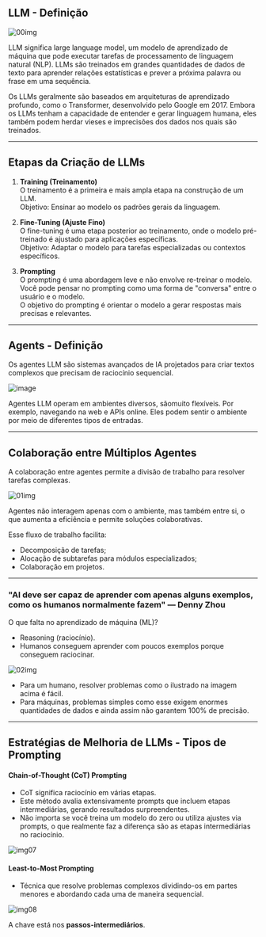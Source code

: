 ## LLM - Definição

![00img](https://github.com/user-attachments/assets/ab14f1b6-8f8b-4a86-af2b-99049c1e586c)

LLM significa large language model, um modelo de aprendizado de máquina que pode executar tarefas de processamento de linguagem natural (NLP).
LLMs são treinados em grandes quantidades de dados de texto para aprender relações estatísticas e prever a próxima palavra ou frase em uma sequência.

Os LLMs geralmente são baseados em arquiteturas de aprendizado profundo, como o Transformer, desenvolvido pelo Google em 2017.
Embora os LLMs tenham a capacidade de entender e gerar linguagem humana, eles também podem herdar vieses e imprecisões dos dados nos quais são treinados.

---
## Etapas da Criação de LLMs

1. **Training (Treinamento)**<br>
O treinamento é a primeira e mais ampla etapa na construção de um LLM.<br>
Objetivo: Ensinar ao modelo os padrões gerais da linguagem.

2. **Fine-Tuning (Ajuste Fino)**<br>
O fine-tuning é uma etapa posterior ao treinamento, onde o modelo pré-treinado é ajustado para aplicações específicas.<br>
Objetivo: Adaptar o modelo para tarefas especializadas ou contextos específicos.

3. **Prompting**<br>
O prompting é uma abordagem leve e não envolve re-treinar o modelo.<br>
Você pode pensar no prompting como uma forma de "conversa" entre o usuário e o modelo.<br>
O objetivo do prompting é orientar o modelo a gerar respostas mais precisas e relevantes.

---
## Agents - Definição

Os agentes LLM são sistemas avançados de IA projetados para criar textos complexos que precisam de raciocínio sequencial. 

![image](https://github.com/user-attachments/assets/d950a0fd-581f-4944-a3e6-fc2fa74fd128)

Agentes LLM operam em ambientes diversos, sãomuito flexíveis. 
Por exemplo, navegando na web e APIs online. Eles podem sentir o ambiente por meio de diferentes tipos de entradas.

---
## Colaboração entre Múltiplos Agentes

A colaboração entre agentes permite a divisão de trabalho para resolver tarefas complexas.

![01img](https://github.com/user-attachments/assets/94c664af-d6ef-4b52-869c-644aa408f0ac)

Agentes não interagem apenas com o ambiente, mas também entre si, o que aumenta a eficiência e permite soluções colaborativas.

Esse fluxo de trabalho facilita:
- Decomposição de tarefas;
- Alocação de subtarefas para módulos especializados;
- Colaboração em projetos.

---
### "AI deve ser capaz de aprender com apenas alguns exemplos, como os humanos normalmente fazem" — Denny Zhou

O que falta no aprendizado de máquina (ML)?
- Reasoning (raciocínio).
- Humanos conseguem aprender com poucos exemplos porque conseguem raciocinar.

![02img](https://github.com/user-attachments/assets/a8e60d93-d66e-42f9-9953-068577284224)

- Para um humano, resolver problemas como o ilustrado na imagem acima é fácil.
- Para máquinas, problemas simples como esse exigem enormes quantidades de dados e ainda assim não garantem 100% de precisão.

---
## Estratégias de Melhoria de LLMs - Tipos de Prompting

#### Chain-of-Thought (CoT) Prompting
- CoT significa raciocínio em várias etapas.
- Este método avalia extensivamente prompts que incluem etapas intermediárias, gerando resultados surpreendentes.
- Não importa se você treina um modelo do zero ou utiliza ajustes via prompts, o que realmente faz a diferença são as etapas intermediárias no raciocínio.

![img07](https://github.com/user-attachments/assets/2f9cb719-c4e6-49b0-914d-0f5f59448dd4)

#### Least-to-Most Prompting
- Técnica que resolve problemas complexos dividindo-os em partes menores e abordando cada uma de maneira sequencial.

![img08](https://github.com/user-attachments/assets/96bdd127-3a75-4ece-ab0e-e1d00839be25)

A chave está nos **passos-intermediários**.  
